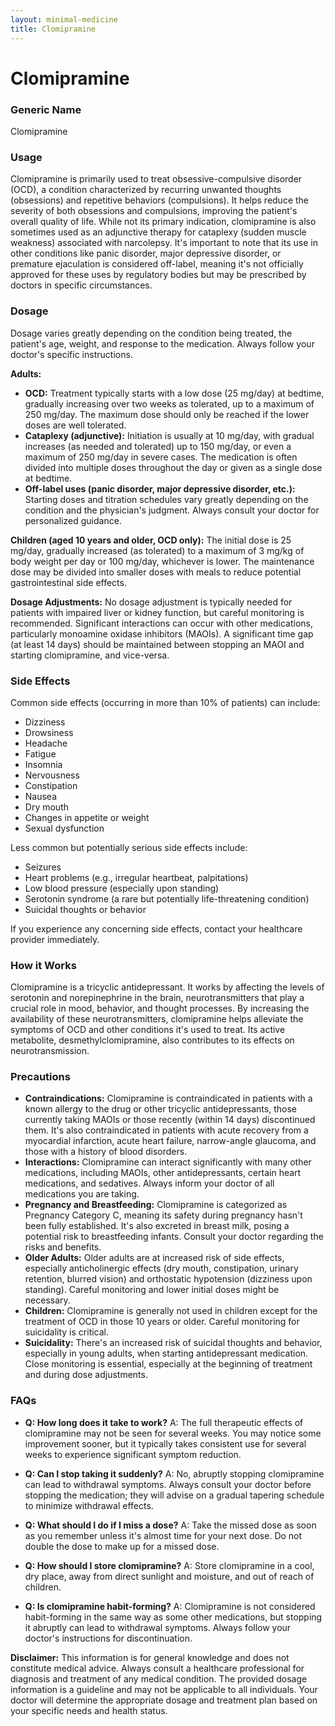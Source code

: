 ```yaml
---
layout: minimal-medicine
title: Clomipramine
---
```


# Clomipramine
### Generic Name
Clomipramine

### Usage
Clomipramine is primarily used to treat obsessive-compulsive disorder (OCD), a condition characterized by recurring unwanted thoughts (obsessions) and repetitive behaviors (compulsions).  It helps reduce the severity of both obsessions and compulsions, improving the patient's overall quality of life.  While not its primary indication, clomipramine is also sometimes used as an adjunctive therapy for cataplexy (sudden muscle weakness) associated with narcolepsy.  It's important to note that its use in other conditions like panic disorder, major depressive disorder, or premature ejaculation is considered off-label, meaning it's not officially approved for these uses by regulatory bodies but may be prescribed by doctors in specific circumstances.


### Dosage

Dosage varies greatly depending on the condition being treated, the patient's age, weight, and response to the medication.  Always follow your doctor's specific instructions.  

**Adults:**

* **OCD:**  Treatment typically starts with a low dose (25 mg/day) at bedtime, gradually increasing over two weeks as tolerated, up to a maximum of 250 mg/day. The maximum dose should only be reached if the lower doses are well tolerated.
* **Cataplexy (adjunctive):**  Initiation is usually at 10 mg/day, with gradual increases (as needed and tolerated) up to 150 mg/day, or even a maximum of 250 mg/day in severe cases.  The medication is often divided into multiple doses throughout the day or given as a single dose at bedtime.
* **Off-label uses (panic disorder, major depressive disorder, etc.):**  Starting doses and titration schedules vary greatly depending on the condition and the physician's judgment.  Always consult your doctor for personalized guidance.


**Children (aged 10 years and older, OCD only):**  The initial dose is 25 mg/day, gradually increased (as tolerated) to a maximum of 3 mg/kg of body weight per day or 100 mg/day, whichever is lower.  The maintenance dose may be divided into smaller doses with meals to reduce potential gastrointestinal side effects.  

**Dosage Adjustments:**  No dosage adjustment is typically needed for patients with impaired liver or kidney function, but careful monitoring is recommended.  Significant interactions can occur with other medications, particularly monoamine oxidase inhibitors (MAOIs). A significant time gap (at least 14 days) should be maintained between stopping an MAOI and starting clomipramine, and vice-versa.


### Side Effects

Common side effects (occurring in more than 10% of patients) can include:

* Dizziness
* Drowsiness
* Headache
* Fatigue
* Insomnia
* Nervousness
* Constipation
* Nausea
* Dry mouth
* Changes in appetite or weight
* Sexual dysfunction

Less common but potentially serious side effects include:

* Seizures
* Heart problems (e.g., irregular heartbeat, palpitations)
* Low blood pressure (especially upon standing)
* Serotonin syndrome (a rare but potentially life-threatening condition)
* Suicidal thoughts or behavior

If you experience any concerning side effects, contact your healthcare provider immediately.


### How it Works

Clomipramine is a tricyclic antidepressant. It works by affecting the levels of serotonin and norepinephrine in the brain, neurotransmitters that play a crucial role in mood, behavior, and thought processes.  By increasing the availability of these neurotransmitters, clomipramine helps alleviate the symptoms of OCD and other conditions it's used to treat.  Its active metabolite, desmethylclomipramine, also contributes to its effects on neurotransmission.

### Precautions

* **Contraindications:** Clomipramine is contraindicated in patients with a known allergy to the drug or other tricyclic antidepressants, those currently taking MAOIs or those recently (within 14 days) discontinued them. It's also contraindicated in patients with acute recovery from a myocardial infarction, acute heart failure, narrow-angle glaucoma, and those with a history of blood disorders.
* **Interactions:**  Clomipramine can interact significantly with many other medications, including MAOIs, other antidepressants, certain heart medications, and sedatives.  Always inform your doctor of all medications you are taking.
* **Pregnancy and Breastfeeding:** Clomipramine is categorized as Pregnancy Category C, meaning its safety during pregnancy hasn't been fully established.  It's also excreted in breast milk, posing a potential risk to breastfeeding infants.  Consult your doctor regarding the risks and benefits.
* **Older Adults:** Older adults are at increased risk of side effects, especially anticholinergic effects (dry mouth, constipation, urinary retention, blurred vision) and orthostatic hypotension (dizziness upon standing).  Careful monitoring and lower initial doses might be necessary.
* **Children:** Clomipramine is generally not used in children except for the treatment of OCD in those 10 years or older.  Careful monitoring for suicidality is critical.
* **Suicidality:**  There's an increased risk of suicidal thoughts and behavior, especially in young adults, when starting antidepressant medication.  Close monitoring is essential, especially at the beginning of treatment and during dose adjustments.


### FAQs

* **Q: How long does it take to work?** A:  The full therapeutic effects of clomipramine may not be seen for several weeks.  You may notice some improvement sooner, but it typically takes consistent use for several weeks to experience significant symptom reduction.

* **Q: Can I stop taking it suddenly?** A: No, abruptly stopping clomipramine can lead to withdrawal symptoms.  Always consult your doctor before stopping the medication; they will advise on a gradual tapering schedule to minimize withdrawal effects.

* **Q: What should I do if I miss a dose?** A:  Take the missed dose as soon as you remember unless it's almost time for your next dose. Do not double the dose to make up for a missed dose.

* **Q: How should I store clomipramine?** A: Store clomipramine in a cool, dry place, away from direct sunlight and moisture, and out of reach of children.

* **Q: Is clomipramine habit-forming?** A:  Clomipramine is not considered habit-forming in the same way as some other medications, but stopping it abruptly can lead to withdrawal symptoms.  Always follow your doctor's instructions for discontinuation.

**Disclaimer:** This information is for general knowledge and does not constitute medical advice.  Always consult a healthcare professional for diagnosis and treatment of any medical condition.  The provided dosage information is a guideline and may not be applicable to all individuals.  Your doctor will determine the appropriate dosage and treatment plan based on your specific needs and health status.
